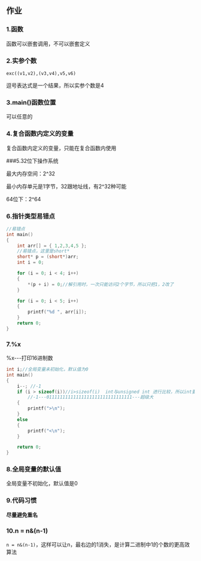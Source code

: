## 作业

### 1.函数

函数可以嵌套调用，不可以嵌套定义

### 2.实参个数

`exc((v1,v2),(v3,v4),v5,v6)`

逗号表达式是一个结果，所以实参个数是4

### 3.main()函数位置

可以任意的

### 4.复合函数内定义的变量

复合函数内定义的变量，只能在复合函数内使用

###5.32位下操作系统

最大内存空间：2^32

最小内存单元是1字节，32跟地址线，有2^32种可能

64位下：2^64

### 6.指针类型易错点

```c
//易错点
int main()
{
	int arr[] = { 1,2,3,4,5 };
	//易错点，这里是short*
	short* p = (short*)arr;
	int i = 0;

	for (i = 0; i < 4; i++)
	{
		*(p + i) = 0;//解引用时，一次只能访问2个字节，所以只把1，2改了
	}

	for (i = 0; i < 5; i++)
	{
		printf("%d ", arr[i]);
	}
	return 0;
}
```

### 7.%x

%x---打印16进制数

```c
int i;//全局变量未初始化，默认值为0
int main()
{
	i--; //-1
	if (i > sizeof(i))//i>sizeof(i)  int与unsigned int 进行比较，所以int要转换成unsigned int
		//-1---01111111111111111111111111111111---超级大
	{
		printf(">\n");
	}
	else
	{
		printf("<\n");
	}

	return 0;
}
```



### 8.全局变量的默认值

全局变量不初始化，默认值是0



### 9.代码习惯

**尽量避免重名**

### 10.n = n&(n-1)

`n = n&(n-1)`，这样可以让n，最右边的1消失，是计算二进制中1的个数的更高效算法